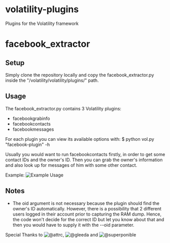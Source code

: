 # volatility-plugins
Plugins for the Volatility framework

# facebook_extractor
## Setup
Simply clone the repository locally and copy the facebook_extractor.py inside the "/volatility/volatility/plugins/" path.

## Usage
The facebook_extractor.py contains 3 Volatility plugins:
- facebookgrabinfo
- facebookcontacts
- facebookmessages

For each plugin you can view its available options with:
$ python vol.py "facebook-plugin" -h

Usually you would want to run facebookcontacts firstly, in order to get some contact IDs and the owner's ID. Then you can grab the owner's information and also look up for messages of him with some other contact.

Example:
![Example Usage](http://i.imgur.com/w5DUBSV.png)

## Notes

- The oid argument is not necessary because the plugin should find the owner's ID automatically. However, there is a possibility that 2 different users logged in their account prior to capturing the RAM dump. Hence, the code won't decide for the correct ID but let you know about that and then you would have to supply it with the --oid parameter.

Special Thanks to ![@attrc](https://twitter.com/attrc), ![@gleeda](https://twitter.com/gleeda) and ![@superponible](https://twitter.com/superponible)
